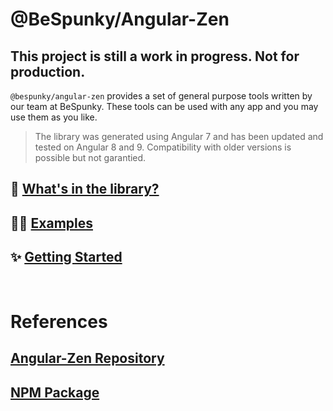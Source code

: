 # @BeSpunky/Angular-Zen

## This project is still a work in progress. **Not for production**.
`@bespunky/angular-zen` provides a set of general purpose tools written by our team at BeSpunky.
These tools can be used with any app and you may use them as you like.

> The library was generated using Angular 7 and has been updated and tested on Angular 8 and 9. Compatibility with older versions is possible but not garantied.


## 🎁 [What's in the library?](Modules)
## 👨‍🏫 [Examples](https://bs-angular-zen-demo.web.app)
## ✨ [Getting Started](Getting-Started)

<br/>

# References
## [Angular-Zen Repository](https://dev.azure.com/BeSpunky/BeSpunky%20Libraries/_git/angular-zen?path=%2F&version=GBmaster)
## [NPM Package](https://www.npmjs.com/package/@bespunky/angular-zen)